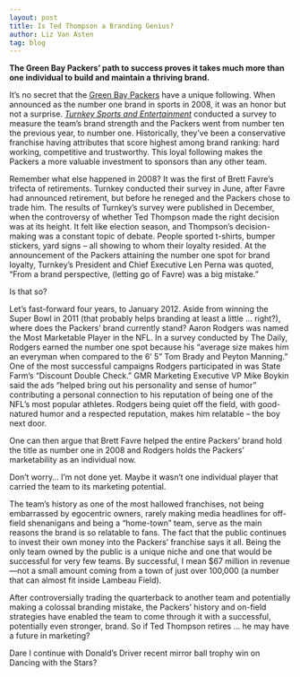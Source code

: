 ```yaml
---
layout: post
title: Is Ted Thompson a Branding Genius?
author: Liz Van Asten
tag: blog
---
```


**The Green Bay Packers’ path to success proves it takes much more than one individual to build and maintain a thriving brand.**

It’s no secret that the [Green Bay Packers](http://www.packers.com/) have a unique following. When announced as the number one brand in sports in 2008, it was an honor but not a surprise. [*Turnkey Sports and Entertainment*](http://turnkeyse.com/) conducted a survey to measure the team’s brand strength and the Packers went from number ten the previous year, to number one. Historically, they’ve been a conservative franchise having attributes that score highest among brand ranking: hard working, competitive and trustworthy. This loyal following makes the Packers a more valuable investment to sponsors than any other team.

Remember what else happened in 2008? It was the first of Brett Favre’s trifecta of retirements. Turnkey conducted their survey in June, after Favre had announced retirement, but before he reneged and the Packers chose to trade him. The results of Turnkey’s survey were published in December, when the controversy of whether Ted Thompson made the right decision was at its height. It felt like election season, and Thompson’s decision-making was a constant topic of debate. People sported t-shirts, bumper stickers, yard signs – all showing to whom their loyalty resided. At the announcement of the Packers attaining the number one spot for brand loyalty, Turnkey’s President and Chief Executive Len Perna was quoted, “From a brand perspective, (letting go of Favre) was a big mistake.”

Is that so?

Let’s fast-forward four years, to January 2012. Aside from winning the Super Bowl in 2011 (that probably helps branding at least a little … right?), where does the Packers’ brand currently stand? Aaron Rodgers was named the Most Marketable Player in the NFL. In a survey conducted by The Daily, Rodgers earned the number one spot because his “average size makes him an everyman when compared to the 6’ 5” Tom Brady and Peyton Manning.” One of the most successful campaigns Rodgers participated in was State Farm’s “Discount Double Check.” GMR Marketing Executive VP Mike Boykin said the ads “helped bring out his personality and sense of humor” contributing a personal connection to his reputation of being one of the NFL’s most popular athletes. Rodgers being quiet off the field, with good-natured humor and a respected reputation, makes him relatable – the boy next door.

One can then argue that Brett Favre helped the entire Packers’ brand hold the title as number one in 2008 and Rodgers holds the Packers’ marketability as an individual now.

Don’t worry… I’m not done yet. Maybe it wasn’t one individual player that carried the team to its marketing potential.

The team’s history as one of the most hallowed franchises, not being embarrassed by egocentric owners, rarely making media headlines for off-field shenanigans and being a “home-town” team, serve as the main reasons the brand is so relatable to fans. The fact that the public continues to invest their own money into the Packers’ franchise says it all. Being the only team owned by the public is a unique niche and one that would be successful for very few teams. By successful, I mean $67 million in revenue—not a small amount coming from a town of just over 100,000 (a number that can almost fit inside Lambeau Field).

After controversially trading the quarterback to another team and potentially making a colossal branding mistake, the Packers’ history and on-field strategies have enabled the team to come through it with a successful, potentially even stronger, brand. So if Ted Thompson retires … he may have a future in marketing?

Dare I continue with Donald’s Driver recent mirror ball trophy win on Dancing with the Stars?
